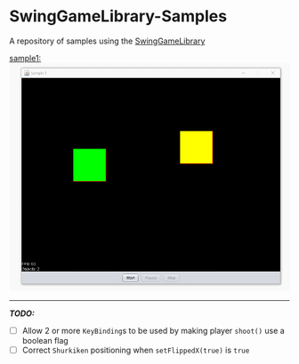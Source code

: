 # SwingGameLibrary-Samples
A repository of samples using the [SwingGameLibrary](https://github.com/davidkroukamp/swinggamelibrary)

[sample1:](https://github.com/davidkroukamp/SwingGameLibrary-Samples/tree/main/sample1)
![sample1 example](https://github.com/davidkroukamp/SwingGameLibrary-Samples/blob/main/sample1.gif)

***

***TODO:***
- [ ] Allow 2 or more `KeyBinding`s to be used by making player `shoot()` use a boolean flag
- [ ] Correct `Shurkiken` positioning when `setFlippedX(true)` is `true`
